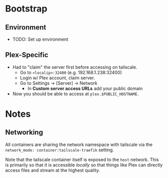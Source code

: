 # Bootstrap

## Environment

- TODO: Set up environment

## Plex-Specific

- Had to "claim" the server first before accessing on tailscale.
    - Go to `<localip>:32400` (e.g. 192.168.1.238:32400)
    - Login w/ Plex account, claim server.
    - Go to Settings -> [Server] -> Network
        - In **Custom server access URLs** add your public domain
- Now you should be able to access at `plex.$PUBLIC_HOSTNAME`.

# Notes

## Networking

All containers are sharing the network namespace with tailscale via the `network_mode: container:tailscale-traefik` setting.

Note that the tailscale container itself is exposed to the `host` network. This is primarily so that it is accessible _locally_ so that things like Plex can directly access files and stream at the highest quality.